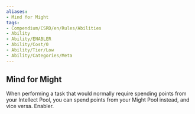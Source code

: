 ```yaml
---
aliases:
- Mind for Might
tags:
- Compendium/CSRD/en/Rules/Abilities
- Ability
- Ability/ENABLER
- Ability/Cost/0
- Ability/Tier/Low
- Ability/Categories/Meta
---
```


  
## Mind for Might  
When performing a task that would normally require spending points from your Intellect Pool, you can spend points from your Might Pool instead, and vice versa. Enabler.